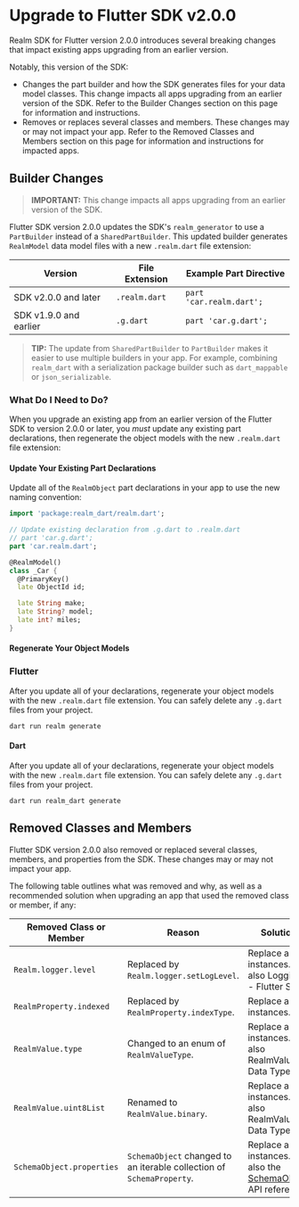 # Upgrade to Flutter SDK v2.0.0
Realm SDK for Flutter version 2.0.0 introduces several breaking changes
that impact existing apps upgrading from an earlier version.

Notably, this version of the SDK:

- Changes the part builder and how the SDK generates files for
your data model classes. This change impacts all apps upgrading from an
earlier version of the SDK. Refer to the Builder Changes
section on this page for information and instructions.
- Removes or replaces several classes and members. These changes may or may not impact your
app. Refer to the Removed Classes and Members section
on this page for information and instructions for impacted apps.

## Builder Changes
> **IMPORTANT:**
> This change impacts all apps upgrading from an earlier version of the SDK.
>

Flutter SDK version 2.0.0 updates the SDK's `realm_generator` to use a
`PartBuilder` instead of a `SharedPartBuilder`.
This updated builder generates `RealmModel` data model files with a new
`.realm.dart` file extension:

|Version|File Extension|Example Part Directive|
| --- | --- | --- |
|SDK v2.0.0 and later|`.realm.dart`|`part 'car.realm.dart';`|
|SDK v1.9.0 and earlier|`.g.dart`|`part 'car.g.dart';`|

> **TIP:**
> The update from `SharedPartBuilder` to `PartBuilder` makes it easier
> to use multiple builders in your app. For example, combining `realm_dart`
> with a serialization package builder such as `dart_mappable` or
> `json_serializable`.
>

### What Do I Need to Do?
When you upgrade an existing app from an earlier version of the Flutter SDK to
version 2.0.0 or later, you *must* update any existing part declarations, then
regenerate the object models with the new `.realm.dart` file extension:

#### Update Your Existing Part Declarations
Update all of the `RealmObject` part declarations in your app to
use the new naming convention:

```dart
import 'package:realm_dart/realm.dart';

// Update existing declaration from .g.dart to .realm.dart
// part 'car.g.dart';
part 'car.realm.dart';

@RealmModel()
class _Car {
  @PrimaryKey()
  late ObjectId id;

  late String make;
  late String? model;
  late int? miles;
}
```

#### Regenerate Your Object Models
### Flutter
After you update all of your declarations, regenerate your
object models with the new `.realm.dart` file extension.
You can safely delete any `.g.dart` files from your project.

```shell
dart run realm generate
```

#### Dart
After you update all of your declarations, regenerate your
object models with the new `.realm.dart` file extension.
You can safely delete any `.g.dart` files from your project.

```shell
dart run realm_dart generate
```

## Removed Classes and Members
Flutter SDK version 2.0.0 also removed or replaced several classes, members, and properties
from the SDK. These changes may or may not impact your app.

The following table outlines what was removed and why, as well as a recommended solution
when upgrading an app that used the removed class or member, if any:

|Removed Class or Member|Reason|Solution|
| --- | --- | --- |
|`Realm.logger.level`|Replaced by `Realm.logger.setLogLevel`.|Replace any instances. See also Logging - Flutter SDK.|
|`RealmProperty.indexed`|Replaced by `RealmProperty.indexType`.|Replace any instances.|
|`RealmValue.type`|Changed to an enum of `RealmValueType`.|Replace any instances. See also RealmValue Data Type.|
|`RealmValue.uint8List`|Renamed to `RealmValue.binary`.|Replace any instances. See also RealmValue Data Type.|
|`SchemaObject.properties`|`SchemaObject` changed to an iterable collection of `SchemaProperty`.|Replace any instances. See also the [SchemaObject](https://pub.dev/documentation/realm/latest/realm/SchemaObject-class.html) API reference.|
